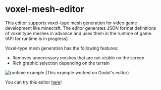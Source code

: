 # voxel-mesh-editor

This editor supports voxel-type mesh generation for video game development like minecraft.
The editor generates JSON format definitions of voxel type meshes in advance and uses them in the runtime of game. (API for runtime is in progress)

Voxel-type mesh generation has the following features:

- Removes unnecessary meshes that are not visible on the screen
- Rich graphic selection depending on the terrain

![runtime example](https://raw.githubusercontent.com/inoutch/voxel-mesh-editor/master/docs/runtime-example.gif)
(This example worked on Godot's editor)

You can try this editor [here](https://master--storied-mermaid-67e29f.netlify.app/voxel-meshes)!

